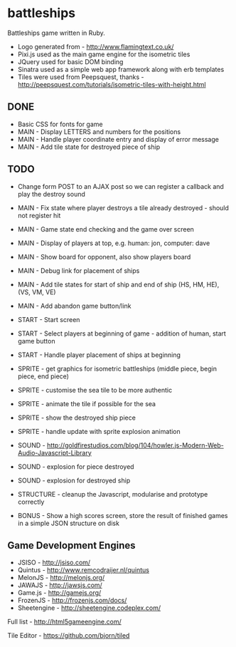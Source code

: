 battleships
===========

Battleships game written in Ruby.
* Logo generated from - http://www.flamingtext.co.uk/
* Pixi.js used as the main game engine for the isometric tiles
* JQuery used for basic DOM binding
* Sinatra used as a simple web app framework along with erb templates
* Tiles were used from Peepsquest, thanks - http://peepsquest.com/tutorials/isometric-tiles-with-height.html

DONE
----

* Basic CSS for fonts for game
* MAIN - Display LETTERS and numbers for the positions
* MAIN - Handle player coordinate entry and display of error message
* MAIN - Add tile state for destroyed piece of ship

TODO
----

* Change form POST to an AJAX post so we can register a callback and play the destroy sound
* MAIN - Fix state where player destroys a tile already destroyed - should not register hit
* MAIN - Game state end checking and the game over screen
* MAIN - Display of players at top, e.g. human: jon, computer: dave
* MAIN - Show board for opponent, also show players board
* MAIN - Debug link for placement of ships
* MAIN - Add tile states for start of ship and end of ship (HS, HM, HE), (VS, VM, VE)
* MAIN - Add abandon game button/link

* START - Start screen
* START - Select players at beginning of game - addition of human, start game button
* START - Handle player placement of ships at beginning

* SPRITE - get graphics for isometric battleships (middle piece, begin piece, end piece)
* SPRITE - customise the sea tile to be more authentic
* SPRITE - animate the tile if possible for the sea
* SPRITE - show the destroyed ship piece
* SPRITE - handle update with sprite explosion animation

* SOUND - http://goldfirestudios.com/blog/104/howler.js-Modern-Web-Audio-Javascript-Library
* SOUND - explosion for piece destroyed
* SOUND - explosion for destroyed ship

* STRUCTURE - cleanup the Javascript, modularise and prototype correctly

* BONUS - Show a high scores screen, store the result of finished games in a simple JSON structure on disk

Game Development Engines
------------------------

* JSISO - http://jsiso.com/
* Quintus - http://www.remcodraijer.nl/quintus
* MelonJS - http://melonjs.org/
* JAWAJS - http://jawsjs.com/
* Game.js - http://gamejs.org/
* FrozenJS - http://frozenjs.com/docs/
* Sheetengine - http://sheetengine.codeplex.com/

Full list - http://html5gameengine.com/

Tile Editor - https://github.com/bjorn/tiled
